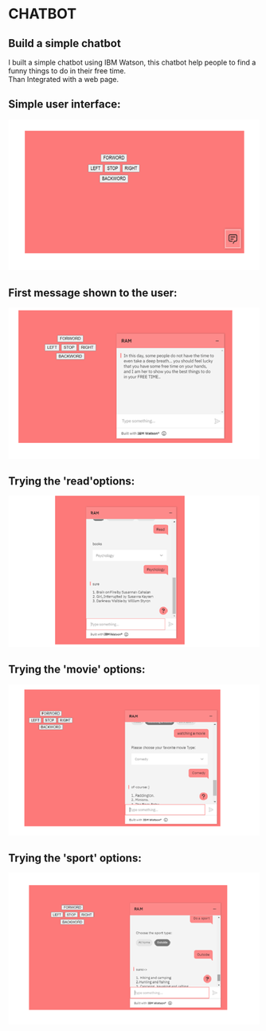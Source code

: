 # CHATBOT
## Build a simple chatbot 
 I built a simple chatbot using IBM Watson, this chatbot help people to find a funny things to do in their free time.<br>
 Than Integrated with a web page.
 ## Simple user interface:
![](Image_task3/interface.png)
##  First message shown to the user:
![](Image_task3/intro.png)
 ## Trying the 'read'options:
![](Image_task3/read_try.png)
 ## Trying the 'movie' options:
![](Image_task3/movie_try.png)
 ##  Trying the 'sport' options:
![](Image_task3/sport_try.png)

